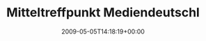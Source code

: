 ---
retweeted: false
source: <a href="http://twitter.com" rel="nofollow">Twitter Web Client</a>
entities:
  hashtags:
  - text: pfl
    indices:
    - '36'
    - '40'
  symbols: []
  user_mentions: []
  urls: []
display_text_range:
- '0'
- '40'
favorite_count: '0'
id_str: '1706318994'
truncated: false
retweet_count: '0'
id: '1706318994'
created_at: Tue May 05 14:18:19 +0000 2009
favorited: false
full_text: 'Mitteltreffpunkt Mediendeutschland. #pfl'
lang: de
tags:
- pfl
- pesos:twitter
date: '2009-05-05T14:18:19+00:00'
src: https://twitter.com/bascht/status/1706318994
original_url: https://twitter.com/bascht/status/1706318994
type: twitter_tweet
text: 'Mitteltreffpunkt Mediendeutschland. #pfl'
title: Mitteltreffpunkt Mediendeutschl

---